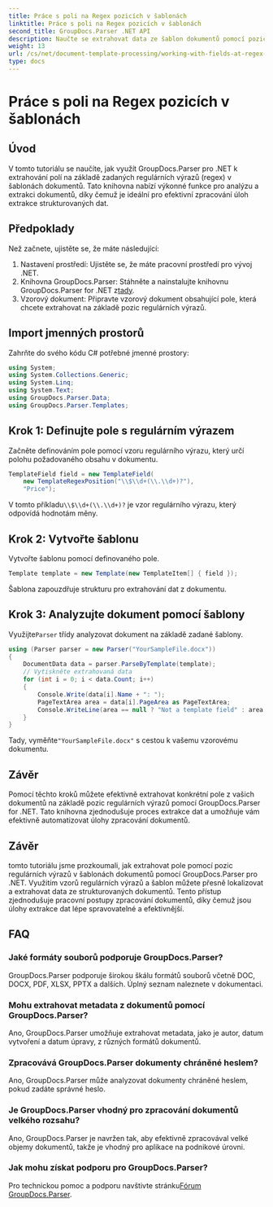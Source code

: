 ```yaml
---
title: Práce s poli na Regex pozicích v šablonách
linktitle: Práce s poli na Regex pozicích v šablonách
second_title: GroupDocs.Parser .NET API
description: Naučte se extrahovat data ze šablon dokumentů pomocí pozic regulárních výrazů pomocí GroupDocs.Parser pro .NET. Efektivně automatizujte své úlohy extrakce dat.
weight: 13
url: /cs/net/document-template-processing/working-with-fields-at-regex-positions-in-templates/
type: docs
---
```

# Práce s poli na Regex pozicích v šablonách

## Úvod
V tomto tutoriálu se naučíte, jak využít GroupDocs.Parser pro .NET k extrahování polí na základě zadaných regulárních výrazů (regex) v šablonách dokumentů. Tato knihovna nabízí výkonné funkce pro analýzu a extrakci dokumentů, díky čemuž je ideální pro efektivní zpracování úloh extrakce strukturovaných dat.
## Předpoklady
Než začnete, ujistěte se, že máte následující:
1. Nastavení prostředí: Ujistěte se, že máte pracovní prostředí pro vývoj .NET.
2.  Knihovna GroupDocs.Parser: Stáhněte a nainstalujte knihovnu GroupDocs.Parser for .NET z[tady](https://releases.groupdocs.com/parser/net/).
3. Vzorový dokument: Připravte vzorový dokument obsahující pole, která chcete extrahovat na základě pozic regulárních výrazů.

## Import jmenných prostorů
Zahrňte do svého kódu C# potřebné jmenné prostory:
```csharp
using System;
using System.Collections.Generic;
using System.Linq;
using System.Text;
using GroupDocs.Parser.Data;
using GroupDocs.Parser.Templates;
```
## Krok 1: Definujte pole s regulárním výrazem
Začněte definováním pole pomocí vzoru regulárního výrazu, který určí polohu požadovaného obsahu v dokumentu.
```csharp
TemplateField field = new TemplateField(
    new TemplateRegexPosition("\\$\\d+(\\.\\d+)?"),
    "Price");
```
 V tomto příkladu`\\$\\d+(\\.\\d+)?` je vzor regulárního výrazu, který odpovídá hodnotám měny.
## Krok 2: Vytvořte šablonu
Vytvořte šablonu pomocí definovaného pole.
```csharp
Template template = new Template(new TemplateItem[] { field });
```
Šablona zapouzdřuje strukturu pro extrahování dat z dokumentu.
## Krok 3: Analyzujte dokument pomocí šablony
 Využijte`Parser` třídy analyzovat dokument na základě zadané šablony.
```csharp
using (Parser parser = new Parser("YourSampleFile.docx"))
{
    DocumentData data = parser.ParseByTemplate(template);
    // Vytiskněte extrahovaná data
    for (int i = 0; i < data.Count; i++)
    {
        Console.Write(data[i].Name + ": ");
        PageTextArea area = data[i].PageArea as PageTextArea;
        Console.WriteLine(area == null ? "Not a template field" : area.Text);
    }
}
```
 Tady, vyměňte`"YourSampleFile.docx"` s cestou k vašemu vzorovému dokumentu.

## Závěr
Pomocí těchto kroků můžete efektivně extrahovat konkrétní pole z vašich dokumentů na základě pozic regulárních výrazů pomocí GroupDocs.Parser for .NET. Tato knihovna zjednodušuje proces extrakce dat a umožňuje vám efektivně automatizovat úlohy zpracování dokumentů.

## Závěr
tomto tutoriálu jsme prozkoumali, jak extrahovat pole pomocí pozic regulárních výrazů v šablonách dokumentů pomocí GroupDocs.Parser pro .NET. Využitím vzorů regulárních výrazů a šablon můžete přesně lokalizovat a extrahovat data ze strukturovaných dokumentů. Tento přístup zjednodušuje pracovní postupy zpracování dokumentů, díky čemuž jsou úlohy extrakce dat lépe spravovatelné a efektivnější.

## FAQ
### Jaké formáty souborů podporuje GroupDocs.Parser?
GroupDocs.Parser podporuje širokou škálu formátů souborů včetně DOC, DOCX, PDF, XLSX, PPTX a dalších. Úplný seznam naleznete v dokumentaci.
### Mohu extrahovat metadata z dokumentů pomocí GroupDocs.Parser?
Ano, GroupDocs.Parser umožňuje extrahovat metadata, jako je autor, datum vytvoření a datum úpravy, z různých formátů dokumentů.
### Zpracovává GroupDocs.Parser dokumenty chráněné heslem?
Ano, GroupDocs.Parser může analyzovat dokumenty chráněné heslem, pokud zadáte správné heslo.
### Je GroupDocs.Parser vhodný pro zpracování dokumentů velkého rozsahu?
Ano, GroupDocs.Parser je navržen tak, aby efektivně zpracovával velké objemy dokumentů, takže je vhodný pro aplikace na podnikové úrovni.
### Jak mohu získat podporu pro GroupDocs.Parser?
 Pro technickou pomoc a podporu navštivte stránku[Fórum GroupDocs.Parser](https://forum.groupdocs.com/c/parser/17).